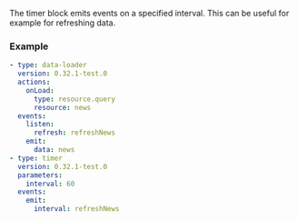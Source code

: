 The timer block emits events on a specified interval. This can be useful for example for refreshing
data.

### Example

```yaml
- type: data-loader
  version: 0.32.1-test.0
  actions:
    onLoad:
      type: resource.query
      resource: news
  events:
    listen:
      refresh: refreshNews
    emit:
      data: news
- type: timer
  version: 0.32.1-test.0
  parameters:
    interval: 60
  events:
    emit:
      interval: refreshNews
```
